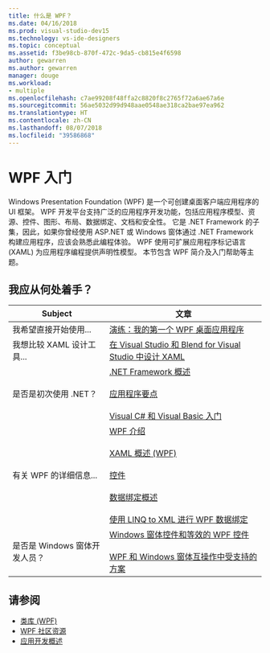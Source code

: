 ```yaml
---
title: 什么是 WPF？
ms.date: 04/16/2018
ms.prod: visual-studio-dev15
ms.technology: vs-ide-designers
ms.topic: conceptual
ms.assetid: f3be98cb-870f-472c-9da5-cb815e4f6598
author: gewarren
ms.author: gewarren
manager: douge
ms.workload:
- multiple
ms.openlocfilehash: c7ae99208f48ffa2c8820f8c2765f72a6ae67a6e
ms.sourcegitcommit: 56ae5032d99d948aae0548ae318ca2bae97ea962
ms.translationtype: HT
ms.contentlocale: zh-CN
ms.lasthandoff: 08/07/2018
ms.locfileid: "39586868"
---
```

# <a name="get-started-with-wpf"></a>WPF 入门

Windows Presentation Foundation (WPF) 是一个可创建桌面客户端应用程序的 UI 框架。 WPF 开发平台支持广泛的应用程序开发功能，包括应用程序模型、资源、控件、图形、布局、数据绑定、文档和安全性。 它是 .NET Framework 的子集，因此，如果你曾经使用 ASP.NET 或 Windows 窗体通过 .NET Framework 构建应用程序，应该会熟悉此编程体验。 WPF 使用可扩展应用程序标记语言 (XAML) 为应用程序编程提供声明性模型。 本节包含 WPF 简介及入门帮助等主题。

## <a name="where-should-i-start"></a>我应从何处着手？

|Subject|文章|
|-|-|
|我希望直接开始使用...|[演练：我的第一个 WPF 桌面应用程序](/dotnet/framework/wpf/getting-started/walkthrough-my-first-wpf-desktop-application)|
|我想比较 XAML 设计工具...|[在 Visual Studio 和 Blend for Visual Studio 中设计 XAML](../designers/designing-xaml-in-visual-studio.md)|
|是否是初次使用 .NET？|[.NET Framework 概述](/dotnet/framework/get-started/overview)<br /><br /> [应用程序要点](/dotnet/standard/application-essentials)<br /><br /> [Visual C# 和 Visual Basic 入门](../ide/getting-started-with-visual-csharp-and-visual-basic.md)|
|有关 WPF 的详细信息...|[WPF 介绍](../designers/introduction-to-wpf.md)<br /><br /> [XAML 概述 (WPF)](/dotnet/framework/wpf/advanced/xaml-overview-wpf)<br /><br /> [控件](/dotnet/framework/wpf/controls/)<br /><br /> [数据绑定概述](/dotnet/framework/wpf/data/data-binding-overview)<br /><br /> [使用 LINQ to XML 进行 WPF 数据绑定](../designers/wpf-data-binding-with-linq-to-xml-overview.md)|
|是否是 Windows 窗体开发人员？|[Windows 窗体控件和等效的 WPF 控件](/dotnet/framework/wpf/advanced/windows-forms-controls-and-equivalent-wpf-controls)<br /><br /> [WPF 和 Windows 窗体互操作中受支持的方案](/dotnet/framework/wpf/advanced/wpf-and-windows-forms-interoperation)|

## <a name="see-also"></a>请参阅

- [类库 (WPF)](/dotnet/framework/wpf/class-library-wpf)
- [WPF 社区资源](/dotnet/framework/wpf/getting-started/community-feedback)
- [应用开发概述](/dotnet/framework/wpf/app-development/index)
